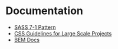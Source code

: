 # Documentation

- [SASS 7-1 Pattern](https://gist.github.com/rveitch/84cea9650092119527bc)
- [CSS Guidelines for Large Scale Projects](https://github.com/chris-pearce/css-guidelines#state-hooks)
- [BEM Docs](http://getbem.com/naming/)
